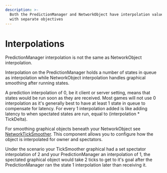 ```yaml
---
description: >-
  Both the PredictionManager and NetworkObject have interpolation values, but
  with separate objectives
---
```


# Interpolations

PredictionManager interpolation is not the same as NetworkObject interpolation.

Interpolation on the PredictionManager holds a number of states in queue as interpolation while NetworkObject interpolation handles graphical smoothing after running states.

A prediction interpolation of 0, be it client or server setting, means that states would be run soon as they are received. Most games will not use 0 interpolation as it's generally best to have at least 1 state in queue to compensate for latency. For every 1 interpolation added is like adding latency to when spectated states are run, equal to (interpolation \* TickDelta).

For smoothing graphical objects beneath your NetworkObject see [NetworkTickSmoother](../../../fishnet-building-blocks/components/utilities/tick-smoothers/networkticksmoother.md). This component allows you to configure how the object is interpolated for owner and spectators.

Under the scenario your TickSmoother graphical had a set spectator interpolation of 2 and your PredictionManager an interpolation of 1, the spectated graphical object would take 2 ticks to get to it's goal after the PredictionManager ran the state 1 interpolation later than receiving it.
